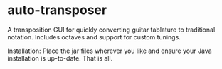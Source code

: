 # auto-transposer
A transposition GUI for quickly converting guitar tablature to traditional notation. Includes octaves and support for custom tunings.

Installation:
Place the jar files wherever you like and ensure your Java installation is up-to-date. That is all.
